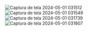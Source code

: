 ![Captura de tela 2024-05-01 031512](https://github.com/NicoleValleGurgel/DIO-Bootcamp-Java/assets/160984178/0dfab37e-725b-465c-8203-be35dc5a3aa0)
![Captura de tela 2024-05-01 031549](https://github.com/NicoleValleGurgel/DIO-Bootcamp-Java/assets/160984178/6d48c32a-4d43-4961-b4fd-9b0df105220b)
![Captura de tela 2024-05-01 031739](https://github.com/NicoleValleGurgel/DIO-Bootcamp-Java/assets/160984178/5f6ebf6b-84b7-429f-b6e6-e53cab10cc2e)
![Captura de tela 2024-05-01 031807](https://github.com/NicoleValleGurgel/DIO-Bootcamp-Java/assets/160984178/37195e00-827b-4373-9dcb-ba011c0e0170)
